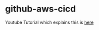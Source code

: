 # github-aws-cicd

Youtube Tutorial which explains this is [here](https://www.youtube.com/watch?v=FuXpwLiMI_Q)
